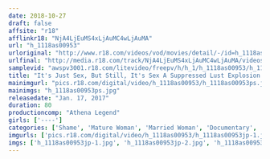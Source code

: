 ```yaml
---
date: 2018-10-27
draft: false
affsite: "r18"
afflinkr18: "NjA4LjEuMS4xLjAuMC4wLjAuMA"
url: "h_1118as00953"
urloriginal: "http://www.r18.com/videos/vod/movies/detail/-/id=h_1118as00953"
urlfinal: "http://media.r18.com/track/NjA4LjEuMS4xLjAuMC4wLjAuMA/videos/vod/movies/detail/-/id=h_1118as00953"
samplevid: "awspv3001.r18.com/litevideo/freepv/h/h_1/h_1118as00953/h_1118as00953_dmb_s.mp4"
title: "It's Just Sex, But Still, It's Sex A Suppressed Lust Explosion! An Intelligent Mature Woman In A Sex Juiced Revolution"
mainimgurl: "pics.r18.com/digital/video/h_1118as00953/h_1118as00953ps.jpg"
mainimgs: "h_1118as00953ps.jpg"
releasedate: "Jan. 17, 2017"
duration: 80
productioncomp: "Athena Legend"
girls: ['----']
categories: ['Shame', 'Mature Woman', 'Married Woman', 'Documentary', 'Amateur']
imgurls: ['pics.r18.com/digital/video/h_1118as00953/h_1118as00953jp-1.jpg', 'pics.r18.com/digital/video/h_1118as00953/h_1118as00953jp-2.jpg', 'pics.r18.com/digital/video/h_1118as00953/h_1118as00953jp-3.jpg', 'pics.r18.com/digital/video/h_1118as00953/h_1118as00953jp-4.jpg', 'pics.r18.com/digital/video/h_1118as00953/h_1118as00953jp-5.jpg', 'pics.r18.com/digital/video/h_1118as00953/h_1118as00953jp-6.jpg', 'pics.r18.com/digital/video/h_1118as00953/h_1118as00953jp-7.jpg', 'pics.r18.com/digital/video/h_1118as00953/h_1118as00953jp-8.jpg', 'pics.r18.com/digital/video/h_1118as00953/h_1118as00953jp-9.jpg', 'pics.r18.com/digital/video/h_1118as00953/h_1118as00953jp-10.jpg', 'pics.r18.com/digital/video/h_1118as00953/h_1118as00953jp-11.jpg', 'pics.r18.com/digital/video/h_1118as00953/h_1118as00953jp-12.jpg', 'pics.r18.com/digital/video/h_1118as00953/h_1118as00953jp-13.jpg', 'pics.r18.com/digital/video/h_1118as00953/h_1118as00953jp-14.jpg', 'pics.r18.com/digital/video/h_1118as00953/h_1118as00953jp-15.jpg', 'pics.r18.com/digital/video/h_1118as00953/h_1118as00953jp-16.jpg', 'pics.r18.com/digital/video/h_1118as00953/h_1118as00953jp-17.jpg', 'pics.r18.com/digital/video/h_1118as00953/h_1118as00953jp-18.jpg', 'pics.r18.com/digital/video/h_1118as00953/h_1118as00953jp-19.jpg', 'pics.r18.com/digital/video/h_1118as00953/h_1118as00953jp-20.jpg']
imgs: ['h_1118as00953jp-1.jpg', 'h_1118as00953jp-2.jpg', 'h_1118as00953jp-3.jpg', 'h_1118as00953jp-4.jpg', 'h_1118as00953jp-5.jpg', 'h_1118as00953jp-6.jpg', 'h_1118as00953jp-7.jpg', 'h_1118as00953jp-8.jpg', 'h_1118as00953jp-9.jpg', 'h_1118as00953jp-10.jpg', 'h_1118as00953jp-11.jpg', 'h_1118as00953jp-12.jpg', 'h_1118as00953jp-13.jpg', 'h_1118as00953jp-14.jpg', 'h_1118as00953jp-15.jpg', 'h_1118as00953jp-16.jpg', 'h_1118as00953jp-17.jpg', 'h_1118as00953jp-18.jpg', 'h_1118as00953jp-19.jpg', 'h_1118as00953jp-20.jpg']
---
```

